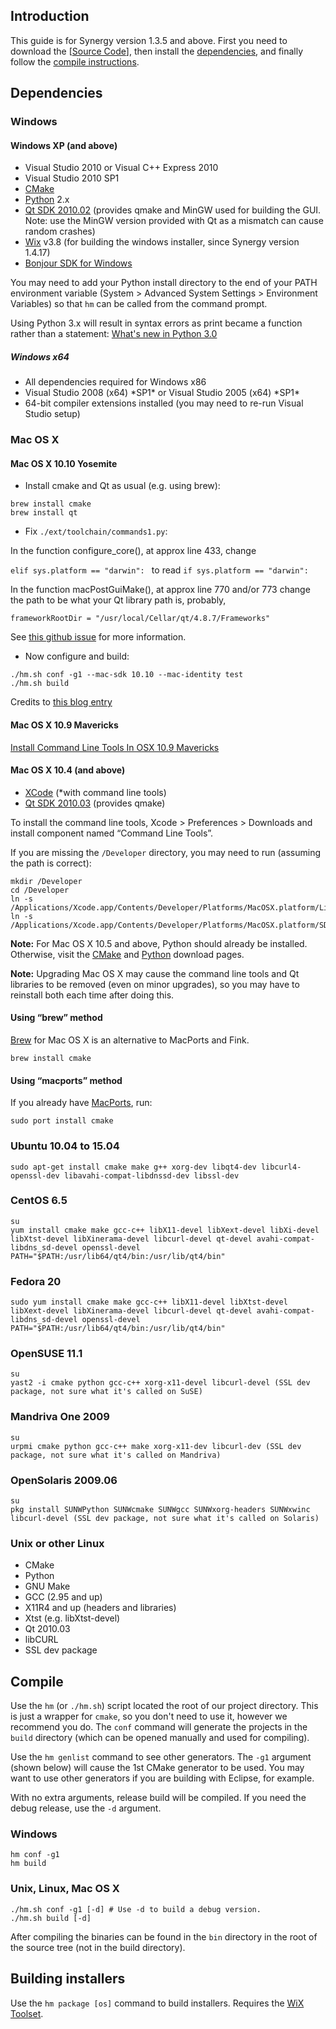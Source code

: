 Introduction
------------

This guide is for Synergy version 1.3.5 and above. First you need to download the [[Source Code]], then install the [dependencies](#dependencies), and finally follow the [compile instructions](#compile).

Dependencies
------------

### Windows

#### Windows XP (and above)

-   Visual Studio 2010 or Visual C++ Express 2010
-   Visual Studio 2010 SP1
-   [CMake]
-   [Python] 2.x
-   [Qt SDK 2010.02] (provides qmake and MinGW used for building
    the GUI. Note: use the MinGW version provided with Qt as a mismatch
    can cause random crashes)
-   [Wix] v3.8 (for building the windows installer, since Synergy
    version 1.4.17)
-   [Bonjour SDK for Windows](https://developer.apple.com/downloads/?q=Bonjour%20SDK%20for%20Windows)

You may need to add your Python install directory to the end of your
PATH environment variable (System &gt; Advanced System Settings &gt;
Environment Variables) so that `hm` can be called from the command
prompt.

Using Python 3.x will result in syntax errors as print became a function
rather than a statement: [What's new in Python 3.0]

##### Windows x64

-   All dependencies required for Windows x86
-   Visual Studio 2008 (x64) \*SP1\* or Visual Studio 2005 (x64) \*SP1\*
-   64-bit compiler extensions installed (you may need to re-run Visual
    Studio setup)

  [Visual C++ Express 2008]: http://www.microsoft.com/express/vc/
  [CMake]: http://www.cmake.org/cmake/resources/software.html
  [Python]: http://www.python.org/download/
  [Qt SDK 2010.02]: http://synergy-foss.org/mirror/qt-sdk-win-opensource-2010.02.exe
  [Wix]: http://wixtoolset.org/
  [What's new in Python 3.0]: http://docs.python.org/3.0/whatsnew/3.0.html#print-is-a-function

### Mac OS X

#### Mac OS X 10.10 Yosemite

-   Install cmake and Qt as usual (e.g. using brew):

<!-- -->

    brew install cmake
    brew install qt

-   Fix `./ext/toolchain/commands1.py`:

In the function configure\_core(), at approx line 433, change

`elif sys.platform == "darwin": ` to read `if sys.platform == "darwin":`

In the function macPostGuiMake(), at approx line 770 and/or 773 change
the path to be what your Qt library path is, probably,

`frameworkRootDir = "/usr/local/Cellar/qt/4.8.7/Frameworks"`

See [this github issue] for more information.

-   Now configure and build:

<!-- -->

    ./hm.sh conf -g1 --mac-sdk 10.10 --mac-identity test
    ./hm.sh build

Credits to [this blog entry]

#### Mac OS X 10.9 Mavericks

[Install Command Line Tools In OSX 10.9 Mavericks]

#### Mac OS X 10.4 (and above)

-   [XCode] (\*with command line tools)
-   [Qt SDK 2010.03] (provides qmake)

To install the command line tools, Xcode &gt; Preferences &gt; Downloads
and install component named “Command Line Tools”.

If you are missing the `/Developer` directory, you may need to run
(assuming the path is correct):

    mkdir /Developer
    cd /Developer
    ln -s /Applications/Xcode.app/Contents/Developer/Platforms/MacOSX.platform/Library
    ln -s /Applications/Xcode.app/Contents/Developer/Platforms/MacOSX.platform/SDKs

**Note:** For Mac OS X 10.5 and above, Python should already be
installed. Otherwise, visit the [CMake] and [Python] download pages.

**Note:** Upgrading Mac OS X may cause the command line tools and Qt
libraries to be removed (even on minor upgrades), so you may have to
reinstall both each time after doing this.

  [this github issue]: https://github.com/synergy/synergy/issues/4572
  [this blog entry]: https://wordpress.update.sh/archives/410
  [Install Command Line Tools In OSX 10.9 Mavericks]: http://www.computersnyou.com/2025/2013/06/install-command-line-tools-in-osx-10-9-mavericks-how-to/
  [XCode]: http://developer.apple.com/technology/xcode.html
  [Qt SDK 2010.03]: http://synergy-foss.org/mirror/qt-sdk-mac-opensource-2010.03.dmg
  [CMake]: http://www.cmake.org/cmake/resources/software.html
  [Python]: http://www.python.org/download/

#### Using “brew” method

[Brew] for Mac OS X is an alternative to MacPorts and Fink.

    brew install cmake

#### Using “macports” method

If you already have [MacPorts], run:

    sudo port install cmake

### Ubuntu 10.04 to 15.04

    sudo apt-get install cmake make g++ xorg-dev libqt4-dev libcurl4-openssl-dev libavahi-compat-libdnssd-dev libssl-dev

### CentOS 6.5

    su
    yum install cmake make gcc-c++ libX11-devel libXext-devel libXi-devel libXtst-devel libXinerama-devel libcurl-devel qt-devel avahi-compat-libdns_sd-devel openssl-devel
    PATH="$PATH:/usr/lib64/qt4/bin:/usr/lib/qt4/bin"

### Fedora 20

    sudo yum install cmake make gcc-c++ libX11-devel libXtst-devel libXext-devel libXinerama-devel libcurl-devel qt-devel avahi-compat-libdns_sd-devel openssl-devel
    PATH="$PATH:/usr/lib64/qt4/bin:/usr/lib/qt4/bin"

### OpenSUSE 11.1

    su
    yast2 -i cmake python gcc-c++ xorg-x11-devel libcurl-devel (SSL dev package, not sure what it's called on SuSE)

### Mandriva One 2009

    su
    urpmi cmake python gcc-c++ make xorg-x11-dev libcurl-dev (SSL dev package, not sure what it's called on Mandriva)

### OpenSolaris 2009.06

    su
    pkg install SUNWPython SUNWcmake SUNWgcc SUNWxorg-headers SUNWxwinc libcurl-devel (SSL dev package, not sure what it's called on Solaris)

### Unix or other Linux

-   CMake
-   Python
-   GNU Make
-   GCC (2.95 and up)
-   X11R4 and up (headers and libraries)
-   Xtst (e.g. libXtst-devel)
-   Qt 2010.03
-   libCURL
-   SSL dev package

  [Brew]: http://mxcl.github.com/homebrew/
  [MacPorts]: http://www.macports.org/install.php

Compile
-------

Use the `hm` (or `./hm.sh`) script located the root of our project
directory. This is just a wrapper for `cmake`, so you don't need to use
it, however we recommend you do. The `conf` command will generate the
projects in the `build` directory (which can be opened manually and used
for compiling).

Use the `hm genlist` command to see other generators. The `-g1` argument (shown below) will cause the 1st CMake generator to be used. You may want to use other generators if you are building with Eclipse, for example.

With no extra arguments, release build will be compiled. If you need the
debug release, use the `-d` argument.

  [dependencies]: #Dependencies "wikilink"
  [Source Code]: Source_Code "wikilink"
  [legacy compile guide]: http://synergy2.sourceforge.net/compiling.html

### Windows

    hm conf -g1
    hm build

### Unix, Linux, Mac OS X

    ./hm.sh conf -g1 [-d] # Use -d to build a debug version.
    ./hm.sh build [-d]

After compiling the binaries can be found in the `bin` directory in
the root of the source tree (not in the build directory).

Building installers
-------------------

Use the `hm package [os]` command to build installers. Requires the [WiX Toolset](http://wixtoolset.org/).

  [Visual C++ Express 2008]: http://www.microsoft.com/express/vc/
  [Code::Blocks]: http://www.codeblocks.org/
  [Eclipse CDT]: http://www.eclipse.org/cdt/